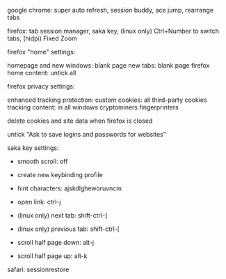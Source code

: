 google chrome: super auto refresh, session buddy, ace jump, rearrange tabs

firefox: tab session manager, saka key, (linux only) Ctrl+Number to switch tabs, (hidpi) Fixed Zoom

firefox "home" settings:

homepage and new windows: blank page
new tabs: blank page
firefox home content: untick all

firefox privacy settings:

enhanced tracking protection: custom
cookies: all third-party cookies
tracking content: in all windows
cryptominers
fingerprinters

delete cookies and site data when firefox is closed

untick "Ask to save logins and passwords for websites"

saka key settings:

- smooth scroll: off

- create new keybinding profile

- hint characters: ajskdlgheworuvncm

- open link: ctrl-j

- (linux only) next tab: shift-ctrl-]

- (linux only) previous tab: shift-ctrl-[

- scroll half page down: alt-j

- scroll half page up: alt-k

safari: sessionrestore
